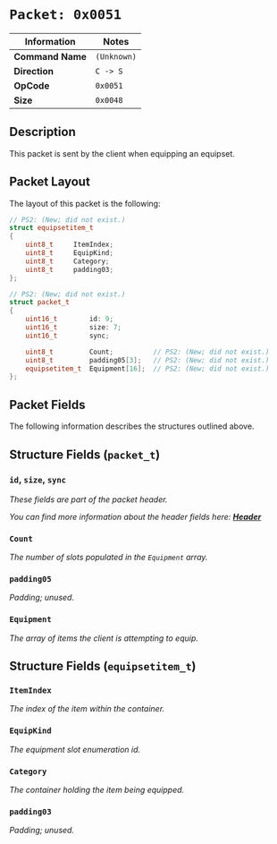 # `Packet: 0x0051`

| Information               | Notes |
|---                        |---    |
| **Command Name**          | `(Unknown)` |
| **Direction**             | `C -> S` |
| **OpCode**                | `0x0051` |
| **Size**                  | `0x0048` |

## Description

This packet is sent by the client when equipping an equipset.

## Packet Layout

The layout of this packet is the following:

```cpp
// PS2: (New; did not exist.)
struct equipsetitem_t
{
    uint8_t     ItemIndex;
    uint8_t     EquipKind;
    uint8_t     Category;
    uint8_t     padding03;
};

// PS2: (New; did not exist.)
struct packet_t
{
    uint16_t        id: 9;
    uint16_t        size: 7;
    uint16_t        sync;

    uint8_t         Count;          // PS2: (New; did not exist.)
    uint8_t         padding05[3];   // PS2: (New; did not exist.)
    equipsetitem_t  Equipment[16];  // PS2: (New; did not exist.)
};
```

## Packet Fields

The following information describes the structures outlined above.

## Structure Fields (`packet_t`)

### `id`, `size`, `sync`

_These fields are part of the packet header._

_You can find more information about the header fields here: [**Header**](/world/HEADER.md)_

### `Count`

_The number of slots populated in the `Equipment` array._

### `padding05`

_Padding; unused._

### `Equipment`

_The array of items the client is attempting to equip._

## Structure Fields (`equipsetitem_t`)

### `ItemIndex`

_The index of the item within the container._

### `EquipKind`

_The equipment slot enumeration id._

### `Category`

_The container holding the item being equipped._

### `padding03`

_Padding; unused._
